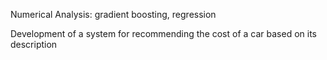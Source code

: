 Numerical Analysis: gradient boosting, regression

Development of a system for recommending the cost of a car based on its description